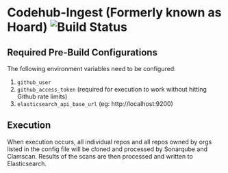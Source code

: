 # Codehub-Ingest (Formerly known as Hoard) ![Build Status](https://codebuild.us-east-1.amazonaws.com/badges?uuid=eyJlbmNyeXB0ZWREYXRhIjoieEg5ZDRjTUtaYkkxcTVGWFhIMEY0elFpVEhiemVsbExya2pucTJCSFZhVmFyRlFVMWNDMUF2SEFXWFhKTnYwT0NUamlBaHJxZU1WQTBOTGl6TlVXTDl3PSIsIml2UGFyYW1ldGVyU3BlYyI6ImtzODJpeUxVWnVUS0xuUEIiLCJtYXRlcmlhbFNldFNlcmlhbCI6MX0%3D&branch=master)

## Required Pre-Build Configurations
The following environment variables need to be configured:
1. `github_user` 
2. `github_access_token` (required for execution to work without hitting Github rate limits)
3. `elasticsearch_api_base_url` (eg: http://localhost:9200)


## Execution
When execution occurs, all individual repos and all repos owned by orgs listed in the config file will be cloned and processed by Sonarqube and Clamscan. Results of the scans are then processed and written to Elasticsearch.
